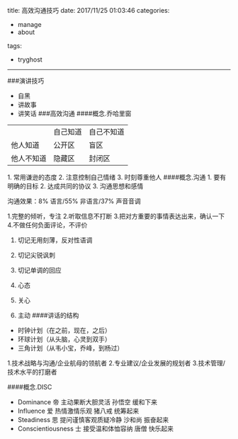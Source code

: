 title: 高效沟通技巧
date: 2017/11/25 01:03:46
categories:

 - manage 
 - about 


tags:

- tryghost

---

###演讲技巧
* 自黑
* 讲故事
* 讲笑话
###高效沟通
####概念.乔哈里窗

<table>
<tr>
<td></td>
<td>自己知道</td>
<td>自己不知道</td>
</tr>
<tr>
<td>他人知道</td>
<td>公开区</td>
<td>盲区</td>
</tr>
<tr>
<td>他人不知道</td>
<td>隐藏区</td>
<td>封闭区</td>
</tr>
</table>
1. 常用谦逊的态度
2. 注意控制自己情绪
3. 时刻尊重他人
####概念.沟通
1. 要有明确的目标
2. 达成共同的协议
3. 沟通思想和感情

沟通效果：8% 语言/55% 非语言/37% 声音音调

1.完整的倾听，专注
2.听取信息不打断
3.把对方重要的事情表达出来，确认一下
4.不做任何负面评论，不评价

1. 切记无用刻薄，反对性语调
2. 切记尖锐讽刺
3. 切记单调的回应

1. 心态
2. 关心
3. 主动
####讲话的结构
* 时钟计划（在之前，现在，之后）
* 环球计划（从头脑，心灵到双手）
* 三角计划（从韦小宝，乔峰，到杨过）

1.技术战略与沟通/企业航母的领航者
2.专业建议/企业发展的规划者
3.技术管理/技术水平的打磨者 

####概念.DISC
* Dominance 帝 主动果断大胆灵活 孙悟空  缓和下来
* Influence 爱 热情激情乐观 猪八戒 统筹起来
* Steadiness 思 提问谨慎客观质疑冷静 沙和尚 振奋起来
* Conscientiousness 士 接受温和体恤容纳 唐僧 快乐起来






